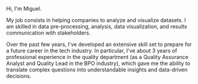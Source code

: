 Hi, I'm Miguel.

My job consists in helping companies to analyze and visualize datasets. I am skilled in data pre-processing, analysis, data visualization, and results communication with stakeholders.

Over the past few years, I've developed an extensive skill set to prepare for a future career in the tech industry. In particular, I've about 3 years of professional experience in the quality department (as a Quality Assurance Analyst and Quality Lead in the BPO industry), which gave me the ability to translate complex questions into understandable insights and data-driven decisions.
<!---
MiguelRozo/MiguelRozo is a ✨ special ✨ repository because its `README.md` (this file) appears on your GitHub profile.
You can click the Preview link to take a look at your changes.
--->

